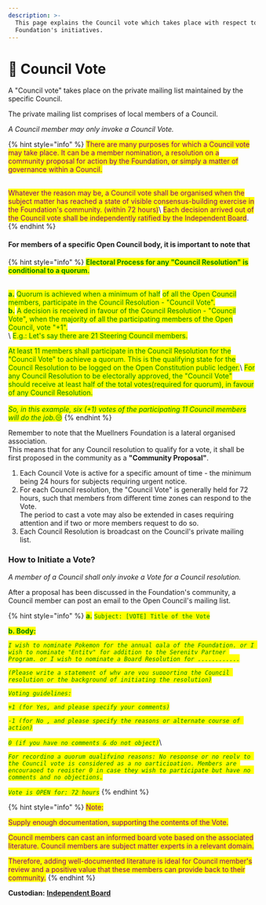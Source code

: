 ```yaml
---
description: >-
  This page explains the Council vote which takes place with respect to
  Foundation's initiatives.
---
```


# 📔 Council Vote

A "Council vote" takes place on the private mailing list maintained by the specific Council.&#x20;

The private mailing list comprises of local members of a Council.

_A Council member may only invoke a Council Vote._&#x20;

{% hint style="info" %}
<mark style="color:purple;">There are many purposes for which a Council vote may take place. It can be a member nomination, a resolution on a community proposal for action by the Foundation, or simply a matter of governance within a Council.</mark>

\
<mark style="color:purple;">Whatever the reason may be, a Council vote shall be organised when the subject matter has reached a state of visible consensus-building exercise in the Foundation's community. (within 72 hours)</mark>\ <mark style="color:purple;">Each decision arrived out of the Council vote shall be independently ratified by the Independent Board</mark>.
{% endhint %}

#### For members of a specific Open Council body, it is important to note that

{% hint style="info" %}
<mark style="color:green;">**Electoral Process for any "Council Resolution" is conditional to a quorum.**</mark>&#x20;

\
<mark style="color:green;">**a.**</mark> <mark style="color:green;"></mark><mark style="color:green;">Quorum is achieved when a minimum of half</mark> <mark style="color:green;">of all the Open Council members, participate in the Council Resolution - "Council Vote".</mark>\
<mark style="color:green;">**b.**</mark> <mark style="color:green;"></mark><mark style="color:green;">A decision is received in favour of the Council Resolution - "Council Vote", when the majority of all the participating members of the Open Council, vote "+1".</mark>\
\ <mark style="color:green;">E.g.: Let's say there are 21 Steering Council members.</mark>&#x20;

<mark style="color:green;">At least 11 members shall participate in the Council Resolution for the "Council Vote" to achieve a quorum. This is the qualifying state for the Council Resolution to be logged on the Open Constitution public ledger.</mark>\ <mark style="color:green;">For any Council Resolution to be electorally approved, the "Council Vote" should receive at least half of the total votes(required for quorum), in favour of any Council Resolution.</mark>\
\
_<mark style="color:green;">So, in this example, six (+1) votes of the participating 11 Council members will do the job.</mark>_<mark style="color:green;">😒</mark> &#x20;
{% endhint %}

Remember to note that the Muellners Foundation is a lateral organised association. \
This means that for any Council resolution to qualify for a vote, it shall be first proposed in the community as a **"Community Proposal"**.  &#x20;

1. &#x20;Each Council Vote is active for a specific amount of time - the minimum being 24 hours for subjects requiring urgent notice.&#x20;
2. For each Council resolution, the "Council Vote" is generally held for 72 hours, such that members from different time zones can respond to the Vote. \
   The period to cast a vote may also be extended in cases requiring attention and if two or more members request to do so.
3. Each Council Resolution is broadcast on the Council's private mailing list.&#x20;

### How to Initiate a Vote?

_A member of a Council shall only invoke a Vote for a Council resolution._

After a proposal has been discussed in the Foundation's community, a Council member can post an email to the Open Council's mailing list.&#x20;

{% hint style="info" %}
<mark style="color:green;">**a.**</mark> <mark style="color:green;">`Subject: [VOTE] Title of the Vote`</mark>

<mark style="color:green;">**b. Body:**</mark>

_<mark style="color:green;">`I wish to nominate Pokemon for the annual gala of the Foundation. or I wish to nominate "Entity" for addition to the Serenity Partner Program. or I wish to nominate a Board Resolution for ............`</mark>_

_<mark style="color:green;">`(Please write a statement of why are you supporting the Council resolution or the background of initiating the resolution)`</mark>_

_<mark style="color:green;">`Voting guidelines:`</mark>_

_<mark style="color:green;">`+1 (for Yes, and please specify your comments)`</mark>_

_<mark style="color:green;">`-1 (for No , and please specify the reasons or alternate course of action)`</mark>_&#x20;

_<mark style="color:green;">`0 (if you have no comments & do not object)`</mark>_\


_<mark style="color:green;">`For recording a quorum qualifying reasons: No response or no reply to the Council vote is considered as a no participation. Members are encouraged to register 0 in case they wish to participate but have no comments and no objections.`</mark>_&#x20;

_<mark style="color:green;">`Vote is OPEN for: 72 hours`</mark>_
{% endhint %}

{% hint style="info" %}
<mark style="color:purple;">Note:</mark>

<mark style="color:purple;">Supply enough documentation, supporting the contents of the Vote.</mark>

<mark style="color:purple;">Council members can cast an informed board vote based on the associated literature. Council members are subject matter experts in a relevant domain.</mark>&#x20;

<mark style="color:purple;">Therefore, adding well-documented literature is ideal for Council member's review and a positive value that these members can provide back to their community.</mark>
{% endhint %}

**Custodian:** [**Independent Board**](../independent-board.md)

